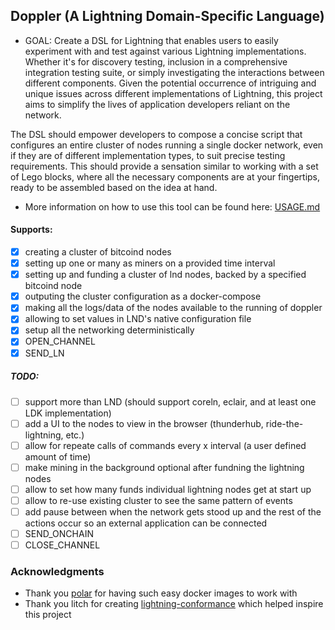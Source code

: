 ## Doppler (A Lightning Domain-Specific Language)

- GOAL: Create a DSL for Lightning that enables users to easily experiment with and test against various Lightning implementations. Whether it's for discovery testing, inclusion in a comprehensive integration testing suite, or simply investigating the interactions between different components. Given the potential occurrence of intriguing and unique issues across different implementations of Lightning, this project aims to simplify the lives of application developers reliant on the network.

The DSL should empower developers to compose a concise script that configures an entire cluster of nodes running a single docker network, even if they are of different implementation types, to suit precise testing requirements. This should provide a sensation similar to working with a set of Lego blocks, where all the necessary components are at your fingertips, ready to be assembled based on the idea at hand.

- More information on how to use this tool can be found here: [USAGE.md](./docs/USAGE.md)

#### Supports:
- [x] creating a cluster of bitcoind nodes
- [x] setting up one or many as miners on a provided time interval
- [x] setting up and funding a cluster of lnd nodes, backed by a specified bitcoind node
- [x] outputing the cluster configuration as a docker-compose
- [x] making all the logs/data of the nodes available to the running of doppler
- [x] allowing to set values in LND's native configuration file
- [x] setup all the networking deterministically
- [x] OPEN_CHANNEL
- [x] SEND_LN

##### TODO:
- [ ] support more than LND (should support coreln, eclair, and at least one LDK implementation)
- [ ] add a UI to the nodes to view in the browser (thunderhub, ride-the-lightning, etc.)
- [ ] allow for repeate calls of commands every x interval (a user defined amount of time)
- [ ] make mining in the background optional after fundning the lightning nodes
- [ ] allow to set how many funds individual lightning nodes get at start up
- [ ] allow to re-use existing cluster to see the same pattern of events
- [ ] add pause between when the network gets stood up and the rest of the actions occur so an external application can be connected
- [ ] SEND_ONCHAIN
- [ ] CLOSE_CHANNEL

### Acknowledgments
* Thank you [polar](https://github.com/jamaljsr/polar) for having such easy docker images to work with
* Thank you litch for creating [lightning-conformance](https://github.com/litch/lightning-conformance) which helped inspire this project